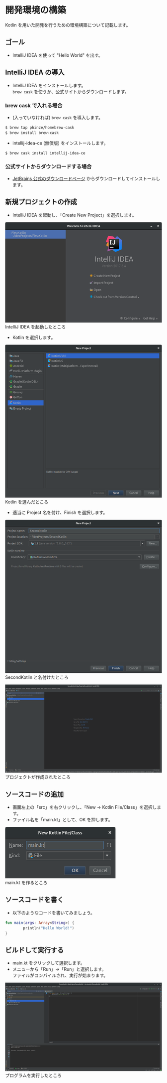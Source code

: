 # 開発環境の構築

Kotlin を用いた開発を行うための環境構築について記載します。

## ゴール

* IntelliJ IDEA を使って "Hello World" を出す。

## IntelliJ IDEA の導入

* IntelliJ IDEA をインストールします。  
`brew cask` を使うか、公式サイトからダウンロードします。

### brew cask で入れる場合

* (入っていなければ) `brew cask` を導入します。

```bash
$ brew tap phinze/homebrew-cask
$ brew install brew-cask
```

* intellij-idea-ce (無償版) をインストールします。 

```bash
$ brew cask install intellij-idea-ce
```

### 公式サイトからダウンロードする場合

* [JetBrains 公式のダウンロードページ](https://www.jetbrains.com/idea/download/) からダウンロードしてインストールします。

## 新規プロジェクトの作成

* IntelliJ IDEA を起動し、「Create New Project」を選択します。

![idea1.png](./assets/images/idea1.png)
IntelliJ IDEA を起動したところ

* Kotlin を選択します。

![idea2.png](./assets/images/idea2.png)
Kotlin を選んだところ

* 適当に Project 名を付け、Finish を選択します。

![idea3.png](./assets/images/idea3.png)
SecondKotlin と名付けたところ

![idea4.png](./assets/images/idea4.png)
プロジェクトが作成されたところ

## ソースコードの追加

* 画面左上の「src」を右クリックし、「New → Kotlin File/Class」を選択します。
* ファイル名を「main.kt」として、OK を押します。

![idea5.png](./assets/images/idea5.png)  
main.kt を作るところ

## ソースコードを書く 

* 以下のようなコードを書いてみましょう。

```kotlin
fun main(args: Array<String>) {
        println("Hello World!")
}
```

## ビルドして実行する

* main.kt をクリックして選択します。
* メニューから「Run」→「Run」と選択します。  
ファイルがコンパイルされ、実行が始まります。

![idea6.png](./assets/images/idea6.png)  
プログラムを実行したところ
